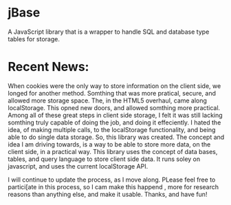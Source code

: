 jBase
=====

A JavaScript library that is a wrapper to handle SQL and database type tables for storage.


Recent News:
===========================================================================================================================
When cookies were the only way to store information on the client side, we longed for another method. Somthing that was 
more pratical, secure, and allowed more storage space. The, in the HTML5 overhaul, came along localStorage. This
opned new doors, and allowed somthing more practical. Among all of these great steps in client side storage, I felt it was 
still lacking somthing truly capable of doing the job, and doing it effeciently. I hated the idea, of making multiple calls,
to the localStorage functionality, and being able to do single data storage. So, this library was created. The concept and idea
I am driving towards, is a way to be able to store more data, on the client side, in a practical way. This library uses the concept of
data bases, tables, and query language to store client side data. It runs soley on javascript, and uses the current localStorage API.

I will continue to update the process, as I move along. PLease feel free to partici[ate in this process, so I cam make this happend
, more for research reasons than anything else, and make it usable. Thanks, and have fun!

